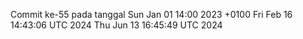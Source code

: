 Commit ke-55 pada tanggal Sun Jan 01 14:00 2023 +0100
Fri Feb 16 14:43:06 UTC 2024
Thu Jun 13 16:45:49 UTC 2024
